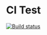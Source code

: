 # CI Test

[![Build status](https://ci.appveyor.com/api/projects/status/28k95k2rtl9idq89?svg=true)](https://ci.appveyor.com/project/teodorro/ajs-testing-pure-functions)
